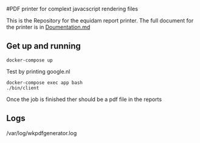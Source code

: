 #PDF printer for complext javacscript rendering files

This is the Repository for the equidam report printer. 
The full document for the printer is in [Doumentation.md](Documentation.md)

## Get up and running
`docker-compose up`

Test by printing google.nl
```
docker-compose exec app bash
./bin/client
```

Once the job is finished ther should be a pdf file in the reports

## Logs
/var/log/wkpdfgenerator.log

